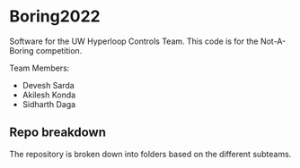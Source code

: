 # Boring2022
Software for the UW Hyperloop Controls Team. This code is for the Not-A-Boring competition.

Team Members:
- Devesh Sarda
- Akilesh Konda
- Sidharth Daga

## Repo breakdown

The repository is broken down into folders based on the different subteams.
